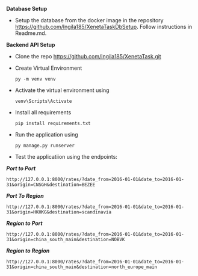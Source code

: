 **Database Setup**

- Setup the database from the docker image in the repository https://github.com/Ingila185/XenetaTaskDbSetup. Follow instructions in Readme.md.


**Backend API Setup**

- Clone the repo https://github.com/Ingila185/XenetaTask.git

- Create Virtual Environment


    ```py -m venv venv```

- Activate the virtual environment using

    ```venv\Scripts\Activate```


- Install all requirements 

    ```pip install requirements.txt```


- Run the application using 


    ```py manage.py runserver```

- Test the applicatiion using the endpoints:

***Port to Port***

    http://127.0.0.1:8000/rates/?date_from=2016-01-01&date_to=2016-01-31&origin=CNSGH&destination=BEZEE

***Port To Region***

    http://127.0.0.1:8000/rates/?date_from=2016-01-01&date_to=2016-01-31&origin=HKHKG&destination=scandinavia

***Region to Port***

    http://127.0.0.1:8000/rates/?date_from=2016-01-01&date_to=2016-01-31&origin=china_south_main&destination=NOBVK

***Region to Region***

    http://127.0.0.1:8000/rates/?date_from=2016-01-01&date_to=2016-01-31&origin=china_south_main&destination=north_europe_main



